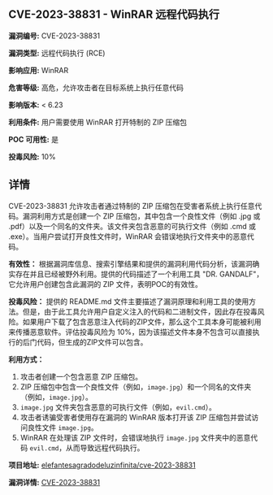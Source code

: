 ## CVE-2023-38831 - WinRAR 远程代码执行

**漏洞编号:** CVE-2023-38831

**漏洞类型:** 远程代码执行 (RCE)

**影响应用:** WinRAR

**危害等级:** 高危，允许攻击者在目标系统上执行任意代码

**影响版本:** < 6.23

**利用条件:** 用户需要使用 WinRAR 打开特制的 ZIP 压缩包

**POC 可用性:** 是

**投毒风险:** 10%

## 详情

CVE-2023-38831 允许攻击者通过特制的 ZIP 压缩包在受害者系统上执行任意代码。漏洞利用方式是创建一个 ZIP 压缩包，其中包含一个良性文件（例如 .jpg 或 .pdf）以及一个同名的文件夹。该文件夹包含恶意的可执行文件（例如 .cmd 或 .exe）。当用户尝试打开良性文件时，WinRAR 会错误地执行文件夹中的恶意代码。

**有效性：** 根据漏洞库信息、搜索引擎结果和提供的漏洞利用代码分析，该漏洞确实存在并且已经被野外利用。提供的代码描述了一个利用工具 "DR. GANDALF"，它允许用户创建包含此漏洞的 ZIP 文件，表明POC的有效性。

**投毒风险：** 提供的 README.md 文件主要描述了漏洞原理和利用工具的使用方法。但是，由于此工具允许用户自定义注入的代码和二进制文件，因此存在投毒风险。如果用户下载了包含恶意注入代码的ZIP文件，那么这个工具本身可能被利用来传播恶意软件。评估投毒风险为 10%，因为该描述文件本身不包含可以直接执行的后门代码，但生成的ZIP文件可以包含。

**利用方式：**
1.  攻击者创建一个包含恶意 ZIP 压缩包。
2.  ZIP 压缩包中包含一个良性文件（例如，`image.jpg`）和一个同名的文件夹（例如，`image.jpg`）。
3.  `image.jpg` 文件夹包含恶意的可执行文件（例如，`evil.cmd`）。
4.  攻击者诱骗受害者使用存在漏洞的 WinRAR 版本打开该 ZIP 压缩包并尝试访问良性文件 `image.jpg`。
5.  WinRAR 在处理该 ZIP 文件时，会错误地执行 `image.jpg` 文件夹中的恶意代码 `evil.cmd`，从而导致远程代码执行。

**项目地址:** [elefantesagradodeluzinfinita/cve-2023-38831](https://github.com/elefantesagradodeluzinfinita/cve-2023-38831)

**漏洞详情:** [CVE-2023-38831](https://nvd.nist.gov/vuln/detail/CVE-2023-38831)